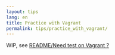```yaml
---
layout: tips
lang: en
title: Practice with Vagrant
permalink: tips/practice_with_vagrant/
---
```


WIP, see [README/Need test on Vagrant ?](https://github.com/higanworks/knife-zero/blob/master/README.md#need-test-on-vagrant-)
